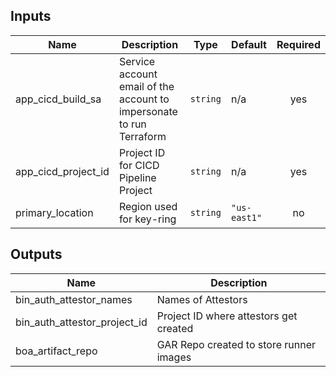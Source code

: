 <!-- BEGINNING OF PRE-COMMIT-TERRAFORM DOCS HOOK -->
## Inputs

| Name | Description | Type | Default | Required |
|------|-------------|------|---------|:--------:|
| app\_cicd\_build\_sa | Service account email of the account to impersonate to run Terraform | `string` | n/a | yes |
| app\_cicd\_project\_id | Project ID for CICD Pipeline Project | `string` | n/a | yes |
| primary\_location | Region used for key-ring | `string` | `"us-east1"` | no |

## Outputs

| Name | Description |
|------|-------------|
| bin\_auth\_attestor\_names | Names of Attestors |
| bin\_auth\_attestor\_project\_id | Project ID where attestors get created |
| boa\_artifact\_repo | GAR Repo created to store runner images |

<!-- END OF PRE-COMMIT-TERRAFORM DOCS HOOK -->
